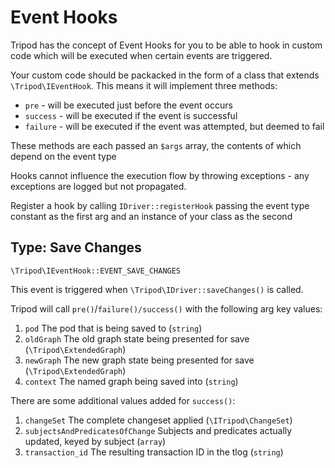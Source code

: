 Event Hooks
===

Tripod has the concept of Event Hooks for you to be able to hook in custom code which will be executed when certain events are triggered.

Your custom code should be packacked in the form of a class that extends `\Tripod\IEventHook`. This means it will implement three methods:

* `pre` - will be executed just before the event occurs
* `success` - will be executed if the event is successful
* `failure` - will be executed if the event was attempted, but deemed to fail

These methods are each passed an `$args` array, the contents of which depend on the event type

Hooks cannot influence the execution flow by throwing exceptions - any exceptions are logged but not propagated.

Register a hook by calling `IDriver::registerHook` passing the event type constant as the first arg and an instance of your class as the second

Type: Save Changes 
---

`\Tripod\IEventHook::EVENT_SAVE_CHANGES`

This event is triggered when `\Tripod\IDriver::saveChanges()` is called.

Tripod will call `pre()`/`failure()/success()` with the following arg key values:

1. `pod` The pod that is being saved to (`string`)
1. `oldGraph` The old graph state being presented for save (`\Tripod\ExtendedGraph`)
1. `newGraph` The new graph state being presented for save (`\Tripod\ExtendedGraph`)
1. `context` The named graph being saved into  (`string`)

There are some additional values added for `success()`:

1. `changeSet` The complete changeset applied (`\ITripod\ChangeSet`)
1. `subjectsAndPredicatesOfChange` Subjects and predicates actually updated, keyed by subject (`array`)
1. `transaction_id` The resulting transaction ID in the tlog (`string`)



